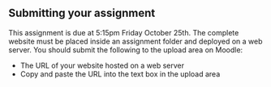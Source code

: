 ## Submitting your assignment

This assignment is due at 5:15pm Friday October 25th. The complete website must be placed inside an assignment folder and deployed on a web server. You should submit the following to the upload area on Moodle:

- The URL of your website hosted on a web server 
- Copy and paste the URL into the text box in the upload area
